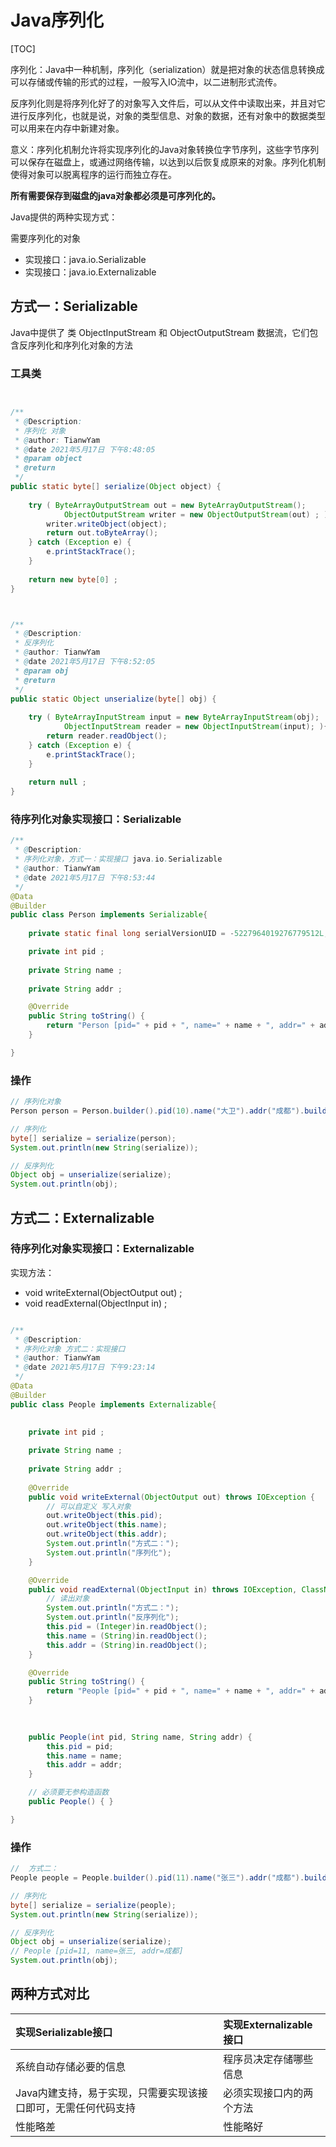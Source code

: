 # Java序列化



[TOC]





序列化：Java中一种机制，序列化（serialization）就是把对象的状态信息转换成可以存储或传输的形式的过程，一般写入IO流中，以二进制形式流传。

反序列化则是将序列化好了的对象写入文件后，可以从文件中读取出来，并且对它进行反序列化，也就是说，对象的类型信息、对象的数据，还有对象中的数据类型可以用来在内存中新建对象。



意义：序列化机制允许将实现序列化的Java对象转换位字节序列，这些字节序列可以保存在磁盘上，或通过网络传输，以达到以后恢复成原来的对象。序列化机制使得对象可以脱离程序的运行而独立存在。



**所有需要保存到磁盘的java对象都必须是可序列化的。**



Java提供的两种实现方式：

需要序列化的对象

- 实现接口：java.io.Serializable
- 实现接口：java.io.Externalizable





## 方式一：Serializable





Java中提供了 类 ObjectInputStream 和 ObjectOutputStream 数据流，它们包含反序列化和序列化对象的方法



### 工具类



~~~java


/**
 * @Description: 
 * 序列化 对象
 * @author: TianwYam
 * @date 2021年5月17日 下午8:48:05
 * @param object
 * @return
 */
public static byte[] serialize(Object object) {
	
	try ( ByteArrayOutputStream out = new ByteArrayOutputStream();
			ObjectOutputStream writer = new ObjectOutputStream(out) ; ){
		writer.writeObject(object);
		return out.toByteArray();
	} catch (Exception e) {
		e.printStackTrace();
	}
	
	return new byte[0] ;
}



/**
 * @Description: 
 * 反序列化 
 * @author: TianwYam
 * @date 2021年5月17日 下午8:52:05
 * @param obj
 * @return
 */
public static Object unserialize(byte[] obj) {
	
	try ( ByteArrayInputStream input = new ByteArrayInputStream(obj);
			ObjectInputStream reader = new ObjectInputStream(input); ){
		return reader.readObject();
	} catch (Exception e) {
		e.printStackTrace();
	}
	
	return null ;
}

~~~



### 待序列化对象实现接口：Serializable



~~~java
/**
 * @Description: 
 * 序列化对象，方式一：实现接口 java.io.Serializable
 * @author: TianwYam
 * @date 2021年5月17日 下午8:53:44
 */
@Data
@Builder
public class Person implements Serializable{
	
	private static final long serialVersionUID = -5227964019276779512L;

	private int pid ;
	
	private String name ;
	
	private String addr ;

	@Override
	public String toString() {
		return "Person [pid=" + pid + ", name=" + name + ", addr=" + addr + "]";
	}

}
~~~





### 操作

~~~java
// 序列化对象
Person person = Person.builder().pid(10).name("大卫").addr("成都").build();

// 序列化
byte[] serialize = serialize(person);
System.out.println(new String(serialize));

// 反序列化
Object obj = unserialize(serialize);
System.out.println(obj);

~~~









## 方式二：Externalizable









### 待序列化对象实现接口：Externalizable



实现方法：

- void writeExternal(ObjectOutput out) ;
- void readExternal(ObjectInput in) ;



~~~java

/**
 * @Description: 
 * 序列化对象 方式二：实现接口
 * @author: TianwYam
 * @date 2021年5月17日 下午9:23:14
 */
@Data
@Builder
public class People implements Externalizable{
	

	private int pid ;
	
	private String name ;
	
	private String addr ;
	
	@Override
	public void writeExternal(ObjectOutput out) throws IOException {
		// 可以自定义 写入对象
		out.writeObject(this.pid);
		out.writeObject(this.name);
		out.writeObject(this.addr);
		System.out.println("方式二：");
		System.out.println("序列化");
	}

	@Override
	public void readExternal(ObjectInput in) throws IOException, ClassNotFoundException {
		// 读出对象
		System.out.println("方式二：");
		System.out.println("反序列化");
		this.pid = (Integer)in.readObject();
		this.name = (String)in.readObject();
		this.addr = (String)in.readObject();
	}

	@Override
	public String toString() {
		return "People [pid=" + pid + ", name=" + name + ", addr=" + addr + "]";
	}
	
	

	public People(int pid, String name, String addr) {
		this.pid = pid;
		this.name = name;
		this.addr = addr;
	}

	// 必须要无参构造函数
	public People() { }

}

~~~





### 操作

~~~java
//	方式二：
People people = People.builder().pid(11).name("张三").addr("成都").build();

// 序列化
byte[] serialize = serialize(people);
System.out.println(new String(serialize));

// 反序列化
Object obj = unserialize(serialize);
// People [pid=11, name=张三, addr=成都]
System.out.println(obj);
~~~





## 两种方式对比



| 实现Serializable接口                                         | 实现Externalizable接口   |
| :----------------------------------------------------------- | :----------------------- |
| 系统自动存储必要的信息                                       | 程序员决定存储哪些信息   |
| Java内建支持，易于实现，只需要实现该接口即可，无需任何代码支持 | 必须实现接口内的两个方法 |
| 性能略差                                                     | 性能略好                 |






